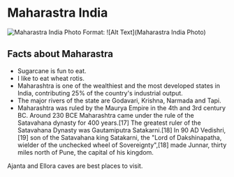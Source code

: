 # Maharastra India


![Maharastra India Photo](http://i1.trekearth.com/photos/132126/h_sgd_landscape01.jpg)
Format: ![Alt Text](Maharastra India Photo)

## Facts about Maharastra

- Sugarcane is fun to eat.
- I like to eat wheat rotis.
- Maharashtra is one of the wealthiest and the most developed states in India, contributing 25% of the country's industrial output.
- The major rivers of the state are Godavari, Krishna, Narmada and Tapi.
- Maharashtra was ruled by the Maurya Empire in the 4th and 3rd century BC. Around 230 BCE Maharashtra came under the rule of the Satavahana dynasty for 400 years.[17] The greatest ruler of the Satavahana Dynasty was Gautamiputra Satakarni.[18] In 90 AD Vedishri,[19] son of the Satavahana king Satakarni, the "Lord of Dakshinapatha, wielder of the unchecked wheel of Sovereignty",[18] made Junnar, thirty miles north of Pune, the capital of his kingdom.

Ajanta and Ellora caves are best places to visit.
